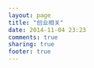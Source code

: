 ```yaml
---
layout: page
title: "创业相关"
date: 2014-11-04 23:23
comments: true
sharing: true
footer: true
---
```

